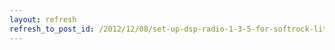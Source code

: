 ```yaml
---
layout: refresh
refresh_to_post_id: /2012/12/08/set-up-dsp-radio-1-3-5-for-softrock-lite-ii-20-meters
---
```

